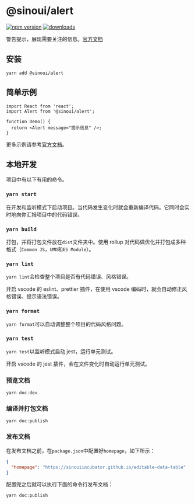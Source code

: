 # @sinoui/alert

[![npm version](https://img.shields.io/npm/v/@sinoui/alert)](https://www.npmjs.com/package/@sinoui/alert)
[![downloads](https://img.shields.io/npm/dm/@sinoui/alert)](https://www.npmjs.com/package/@sinoui/alert)

警告提示，展现需要关注的信息。[官方文档](https://sinoui.github.io/alert/)

## 安装

```shell
yarn add @sinoui/alert
```

## 简单示例

```tsx
import React from 'react';
import Alert from '@sinoui/alert';

function Demo() {
  return <Alert message="提示信息" />;
}
```

更多示例请参考[官方文档](https://sinoui.github.io/alert/)。

## 本地开发

项目中有以下有用的命令。

### `yarn start`

在开发和监听模式下启动项目。当代码发生变化时就会重新编译代码。它同时会实时地向你汇报项目中的代码错误。

### `yarn build`

打包，并将打包文件放在`dist`文件夹中。使用 rollup 对代码做优化并打包成多种格式（`Common JS`，`UMD`和`ES Module`）。

### `yarn lint`

`yarn lint`会检查整个项目是否有代码错误、风格错误。

开启 vscode 的 eslint、prettier 插件，在使用 vscode 编码时，就会自动修正风格错误、提示语法错误。

### `yarn format`

`yarn format`可以自动调整整个项目的代码风格问题。

### `yarn test`

`yarn test`以监听模式启动 jest，运行单元测试。

开启 vscode 的 jest 插件，会在文件变化时自动运行单元测试。

### 预览文档

```shell
yarn doc:dev
```

### 编译并打包文档

```shell
yarn doc:publish
```

### 发布文档

在发布文档之前，在`package.json`中配置好`homepage`，如下所示：

```json
{
  "homepage": "https://sinouiincubator.github.io/editable-data-table"
}
```

配置完之后就可以执行下面的命令行发布文档：

```shell
yarn doc:publish
```

